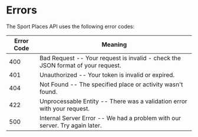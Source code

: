 # Errors

The Sport Places API uses the following error codes:

Error Code | Meaning
---------- | -------
400 | Bad Request -- Your request is invalid - check the JSON format of your request.
401 | Unauthorized -- Your token is invalid or expired.
404 | Not Found -- The specified place or activity wasn't found.
422 | Unprocessable Entity -- There was a validation error with your request.
500 | Internal Server Error -- We had a problem with our server. Try again later.
